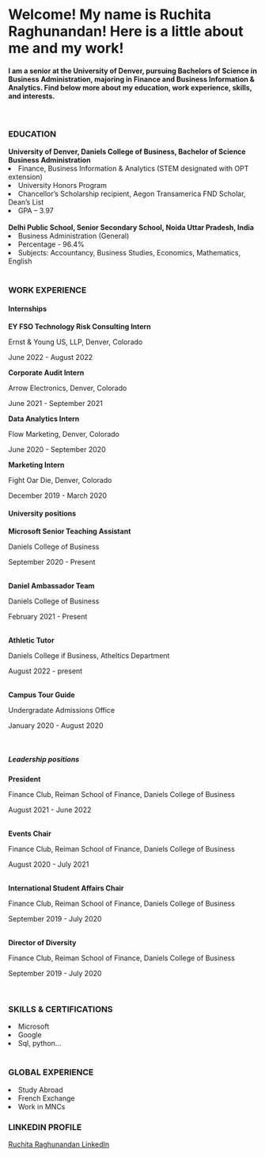 # Welcome! My name is Ruchita Raghunandan! Here is a little about me and my work!
#### I am a senior at the University of Denver, pursuing Bachelors of Science in Business Administration, majoring in Finance and Business Information & Analytics. Find below more about my education, work experience, skills, and interests.
<br>
<h3> EDUCATION </h3>
<b> University of Denver, Daniels College of Business, Bachelor of Science Business Administration </b>
<li> Finance, Business Information & Analytics (STEM designated with OPT extension) </li>
<li> University Honors Program </li>
<li> Chancellor’s Scholarship recipient, Aegon Transamerica FND Scholar, Dean’s List </li>
<li> GPA – 3.97 </li>
<br>
<b> Delhi Public School, Senior Secondary School, Noida Uttar Pradesh, India </b>
<li> Business Administration (General) </li>
<li> Percentage - 96.4% </li>
<li> Subjects: Accountancy, Business Studies, Economics, Mathematics, English </li>
<br>
<h3> WORK EXPERIENCE </h3>

<h4> Internships </h4>
<b> EY FSO Technology Risk Consulting Intern </b>
<p> Ernst & Young US, LLP, Denver, Colorado </p>
<p> June 2022 - August 2022 </p>

<b> Corporate Audit Intern </b>
<p> Arrow Electronics, Denver, Colorado </p>
<p> June 2021 - September 2021 </p>

<b> Data Analytics Intern </b>
<p> Flow Marketing, Denver, Colorado </p>
<p> June 2020 - September 2020 </p>

<b> Marketing Intern </b>
<p> Fight Oar Die, Denver, Colorado </p>
<p> December 2019 - March 2020 </p>

<h4> University positions </h4>
<b> Microsoft Senior Teaching Assistant </b>

Daniels College of Business
<p> September 2020 - Present </p>
<br>
<b> Daniel Ambassador Team </b>

Daniels College of Business
<p> February 2021 - Present </p>
<br>
<b> Athletic Tutor </b>

Daniels College if Business, Atheltics Department
<p> August 2022 - present </p>
<br>
<b> Campus Tour Guide </b>

Undergradate Admissions Office
<p> January 2020 - August 2020 </p>
<br>
<h5> Leadership positions </h5>
<b> President </b>

Finance Club, Reiman School of Finance, Daniels College of Business
<p> August 2021 - June 2022 </p>
<br>
<b> Events Chair </b>

Finance Club, Reiman School of Finance, Daniels College of Business
<p> August 2020 - July 2021 </p>
<br>
<b> International Student Affairs Chair </b>

Finance Club, Reiman School of Finance, Daniels College of Business
<p> September 2019 - July 2020 </p>
<br>
<b> Director of Diversity </b>

Finance Club, Reiman School of Finance, Daniels College of Business
<p> September 2019 - July 2020 </p>
<br>
<h3> SKILLS & CERTIFICATIONS </h3>
<li> Microsoft </li>
<li> Google </li>
<li> Sql, python... </li>
<br>
<h3> GLOBAL EXPERIENCE </h3>
<li> Study Abroad </li>
<li> French Exchange </li>
<li> Work in MNCs </li>

<h3> LINKEDIN PROFILE </h3>
<a href="https://www.linkedin.com/in/ruchita-raghunandan-66ba88193/">Ruchita Raghunandan LinkedIn</a>
